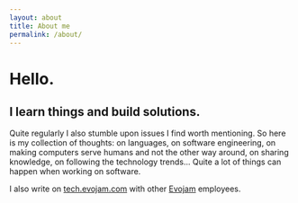 ```yaml
---
layout: about
title: About me
permalink: /about/
---
```


# Hello.

## I learn things and build solutions.

Quite regularly I also stumble upon issues I find worth mentioning. So here is
my collection of thoughts: on languages, on software engineering, on making
computers serve humans and not the other way around, on sharing knowledge, on
following the technology trends... Quite a lot of things can happen when working
on software.

I also write on [tech.evojam.com] with other [Evojam] employees.

[tech.evojam.com]: http://tech.evojam.com/author/wojtek
[Evojam]: http://evojam.com

